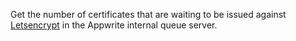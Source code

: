 Get the number of certificates that are waiting to be issued against [Letsencrypt](https://letsencrypt.org/) in the Appwrite internal queue server.